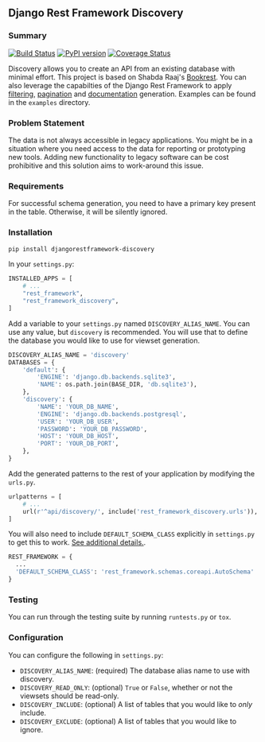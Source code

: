 ## Django Rest Framework Discovery

### Summary

[![Build Status](https://travis-ci.org/ztroop/django-rest-framework-discovery.svg?branch=master)](https://travis-ci.org/ztroop/django-rest-framework-discovery)
[![PyPI version](https://badge.fury.io/py/djangorestframework-discovery.svg)](https://badge.fury.io/py/djangorestframework-discovery)
[![Coverage Status](https://coveralls.io/repos/github/ztroop/django-rest-framework-discovery/badge.svg?branch=master)](https://coveralls.io/github/ztroop/django-rest-framework-discovery?branch=master)

Discovery allows you to create an API from an existing database with minimal effort. This project is based on Shabda Raaj's [Bookrest][1]. You can also leverage the capabilties of the Django Rest Framework to apply [filtering][2], [pagination][3] and [documentation][4] generation. Examples can be found in the `examples` directory.

[1]: https://github.com/agiliq/bookrest
[2]: https://django-rest-framework.org/api-guide/filtering/
[3]: https://django-rest-framework.org/api-guide/pagination/
[4]: https://django-rest-framework.org/topics/documenting-your-api/

### Problem Statement

The data is not always accessible in legacy applications. You might be in a situation where you need access to the data for reporting or prototyping new tools. Adding new functionality to legacy software can be cost prohibitive and this solution aims to work-around this issue.

### Requirements

For successful schema generation, you need to have a primary key present in the table. Otherwise, it will be silently ignored.

### Installation

```bash
pip install djangorestframework-discovery
```

In your `settings.py`:

```python
INSTALLED_APPS = [
    # ...
    "rest_framework",
    "rest_framework_discovery",
]
```

Add a variable to your `settings.py` named `DISCOVERY_ALIAS_NAME`. You can use any value, but `discovery` is recommended. You will use that to define the database you would like to use for viewset generation.

```python
DISCOVERY_ALIAS_NAME = 'discovery'
DATABASES = {
    'default': {
        'ENGINE': 'django.db.backends.sqlite3',
        'NAME': os.path.join(BASE_DIR, 'db.sqlite3'),
    },
    'discovery': {
        'NAME': 'YOUR_DB_NAME',
        'ENGINE': 'django.db.backends.postgresql',
        'USER': 'YOUR_DB_USER',
        'PASSWORD': 'YOUR_DB_PASSWORD',
        'HOST': 'YOUR_DB_HOST',
        'PORT': 'YOUR_DB_PORT',
    },
}
```

Add the generated patterns to the rest of your application by modifying the `urls.py`.

```python
urlpatterns = [
    # ...
    url(r'^api/discovery/', include('rest_framework_discovery.urls')),
]
```

You will also need to include `DEFAULT_SCHEMA_CLASS` explicitly in `settings.py` to get this to work. [See additional details.](https://www.django-rest-framework.org/community/3.10-announcement/).

```python
REST_FRAMEWORK = {
  ...
  'DEFAULT_SCHEMA_CLASS': 'rest_framework.schemas.coreapi.AutoSchema'
}
```

### Testing

You can run through the testing suite by running `runtests.py` or `tox`.

### Configuration

You can configure the following in `settings.py`:
- `DISCOVERY_ALIAS_NAME`: (required) The database alias name to use with discovery.
- `DISCOVERY_READ_ONLY`: (optional) `True` or `False`, whether or not the viewsets should be read-only.
- `DISCOVERY_INCLUDE`: (optional) A list of tables that you would like to *only* include.
- `DISCOVERY_EXCLUDE`: (optional) A list of tables that you would like to ignore.
